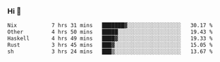 ### Hi 👋

<!--START_SECTION:waka-->

```txt
Nix           7 hrs 31 mins   ███████▓░░░░░░░░░░░░░░░░░   30.17 %
Other         4 hrs 50 mins   █████░░░░░░░░░░░░░░░░░░░░   19.43 %
Haskell       4 hrs 49 mins   ████▓░░░░░░░░░░░░░░░░░░░░   19.33 %
Rust          3 hrs 45 mins   ███▓░░░░░░░░░░░░░░░░░░░░░   15.05 %
sh            3 hrs 24 mins   ███▒░░░░░░░░░░░░░░░░░░░░░   13.67 %
```

<!--END_SECTION:waka-->
